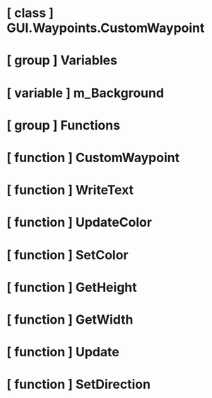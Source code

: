 # [ class ] GUI.Waypoints.CustomWaypoint

# [ group ] Variables

# [ variable ] m_Background

# [ group ] Functions

# [ function ] CustomWaypoint

# [ function ] WriteText

# [ function ] UpdateColor

# [ function ] SetColor

# [ function ] GetHeight

# [ function ] GetWidth

# [ function ] Update

# [ function ] SetDirection

